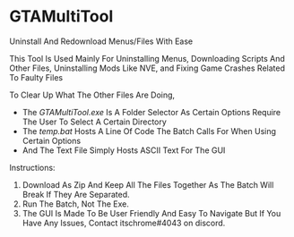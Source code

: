 # GTAMultiTool
Uninstall And Redownload Menus/Files With Ease

This Tool Is Used Mainly For Uninstalling Menus,
Downloading Scripts And Other Files,
Uninstalling Mods Like NVE,
and Fixing Game Crashes Related To Faulty Files

To Clear Up What The Other Files Are Doing,

- The _GTAMultiTool.exe_ Is A Folder Selector As Certain Options Require The User To Select A Certain Directory
- The _temp.bat_ Hosts A Line Of Code The Batch Calls For When Using Certain Options
- And The Text File Simply Hosts ASCII Text For The GUI

Instructions:
1. Download As Zip And Keep All The Files Together As The Batch Will Break
If They Are Separated. 
2. Run The Batch, Not The Exe.
3. The GUI Is Made To Be User Friendly And Easy To Navigate But If You Have Any Issues, Contact itschrome#4043 on discord.
